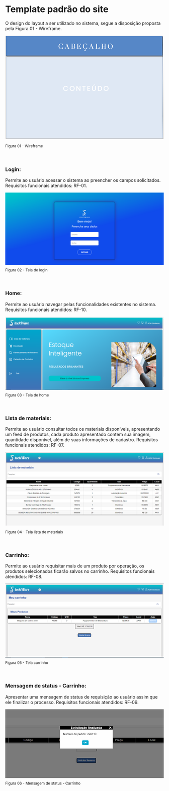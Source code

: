 # Template padrão do site 

 O design do layout a ser utilizado no sistema, segue  a disposição proposta pela Figura 01 - Wireframe.

 ![Exemplo de Wireframe](img/templatesw.png)<sub>  Figura 01 - Wireframe <sub>


<br>

### Login:

 Permite ao usuário acessar o sistema ao preencher os campos solicitados. Requisitos funcionais atendidos: RF-01.

![Exemplo de Wireframe](img/9-tela-login-proj.PNG) <sub> Figura 02 - Tela de login<sub>


<br>

### Home:
 Permite ao usuário navegar pelas funcionalidades existentes no sistema.  Requisitos funcionais atendidos: RF-10.

![Exemplo de Wireframe](img/18-tela-home-admin.PNG) <sub> Figura 03 - Tela de home <sub>


<br>

### Lista de materiais:

  Permite ao usuário consultar todos os materiais disponíveis, apresentando um feed de produtos, cada produto apresentado contem sua imagem, quantidade disponível, além de suas informações de cadastro. Requisitos funcionais atendidos: RF-07.

![Exemplo de Wireframe](img/7-lista-materiais-proj.PNG)<sub> Figura 04 - Tela lista de materiais <sub>


<br>

### Carrinho:

Permite ao usuário requisitar mais de um produto por operação, os produtos selecionados ficarão salvos no carrinho. Requisitos funcionais atendidos: RF-08.

![Exemplo de Wireframe](img/2-carrinho-proj.PNG) <sub> Figura 05 - Tela carrinho <sub>


<br>

### Mensagem de status - Carrinho:

Apresentar uma mensagem de status de requisição ao usuário assim que ele finalizar o processo. Requisitos funcionais atendidos: RF-09.

![Exemplo de Wireframe](img/3-carrinho-requ-proj.PNG) <sub> Figura 06 - Mensagem de status - Carrinho <sub>